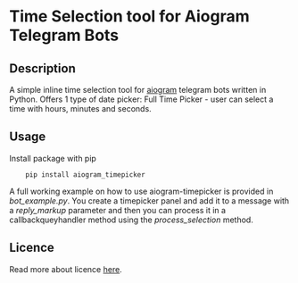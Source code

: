 # Time Selection tool for Aiogram Telegram Bots

## Description
A simple inline time selection tool for [aiogram](https://github.com/aiogram/aiogram) telegram bots written in Python.
Offers 1 type of date picker:
Full Time Picker - user can select a time with hours, minutes and seconds.

## Usage
Install package with pip

        pip install aiogram_timepicker

A full working example on how to use aiogram-timepicker is provided in *bot_example.py*. 
You create a timepicker panel and add it to a message with a *reply_markup* parameter and then you can process it in a callbackqueyhandler method using the *process_selection* method.

## Licence
Read more about licence [here](./LICENSE.txt).